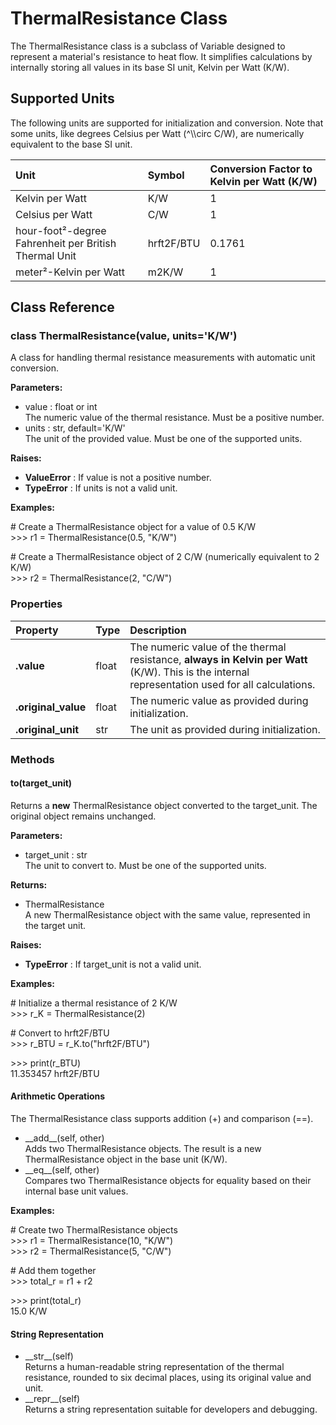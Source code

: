 # **ThermalResistance Class**

The ThermalResistance class is a subclass of Variable designed to represent a material's resistance to heat flow. It simplifies calculations by internally storing all values in its base SI unit, Kelvin per Watt (K/W).

## **Supported Units**

The following units are supported for initialization and conversion. Note that some units, like degrees Celsius per Watt (^\\\\circ C/W), are numerically equivalent to the base SI unit.

| Unit | Symbol | Conversion Factor to Kelvin per Watt (K/W) |
| :---- | :---- | :---- |
| Kelvin per Watt | K/W | 1 |
| Celsius per Watt | C/W | 1 |
| hour-foot²-degree Fahrenheit per British Thermal Unit | hrft2F/BTU | 0.1761 |
| meter²-Kelvin per Watt | m2K/W | 1 |

## **Class Reference**

### **class ThermalResistance(value, units='K/W')**

A class for handling thermal resistance measurements with automatic unit conversion.

**Parameters:**

* value : float or int  
  The numeric value of the thermal resistance. Must be a positive number.  
* units : str, default='K/W'  
  The unit of the provided value. Must be one of the supported units.

**Raises:**

* **ValueError** : If value is not a positive number.  
* **TypeError** : If units is not a valid unit.

**Examples:**

\# Create a ThermalResistance object for a value of 0.5 K/W  
\>\>\> r1 \= ThermalResistance(0.5, "K/W")

\# Create a ThermalResistance object of 2 C/W (numerically equivalent to 2 K/W)  
\>\>\> r2 \= ThermalResistance(2, "C/W")

### **Properties**

| Property | Type | Description |
| :---- | :---- | :---- |
| **.value** | float | The numeric value of the thermal resistance, **always in Kelvin per Watt** (K/W). This is the internal representation used for all calculations. |
| **.original\_value** | float | The numeric value as provided during initialization. |
| **.original\_unit** | str | The unit as provided during initialization. |

### **Methods**

#### **to(target\_unit)**

Returns a **new** ThermalResistance object converted to the target\_unit. The original object remains unchanged.

**Parameters:**

* target\_unit : str  
  The unit to convert to. Must be one of the supported units.

**Returns:**

* ThermalResistance  
  A new ThermalResistance object with the same value, represented in the target unit.

**Raises:**

* **TypeError** : If target\_unit is not a valid unit.

**Examples:**

\# Initialize a thermal resistance of 2 K/W  
\>\>\> r\_K \= ThermalResistance(2)

\# Convert to hrft2F/BTU  
\>\>\> r\_BTU \= r\_K.to("hrft2F/BTU")

\>\>\> print(r\_BTU)  
11.353457 hrft2F/BTU

#### **Arithmetic Operations**

The ThermalResistance class supports addition (+) and comparison (==).

* \_\_add\_\_(self, other)  
  Adds two ThermalResistance objects. The result is a new ThermalResistance object in the base unit (K/W).  
* \_\_eq\_\_(self, other)  
  Compares two ThermalResistance objects for equality based on their internal base unit values.

**Examples:**

\# Create two ThermalResistance objects  
\>\>\> r1 \= ThermalResistance(10, "K/W")  
\>\>\> r2 \= ThermalResistance(5, "C/W")

\# Add them together  
\>\>\> total\_r \= r1 \+ r2

\>\>\> print(total\_r)  
15.0 K/W

#### **String Representation**

* \_\_str\_\_(self)  
  Returns a human-readable string representation of the thermal resistance, rounded to six decimal places, using its original value and unit.  
* \_\_repr\_\_(self)  
  Returns a string representation suitable for developers and debugging.